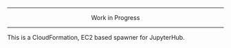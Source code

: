 ***

<p align="center">Work in Progress</p>

***

This is a CloudFormation, EC2 based spawner for JupyterHub. 
